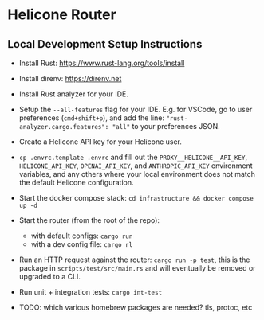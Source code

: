 # Helicone Router

## Local Development Setup Instructions

- Install Rust: https://www.rust-lang.org/tools/install
- Install direnv: https://direnv.net
- Install Rust analyzer for your IDE.
- Setup the `--all-features` flag for your IDE. E.g. for VSCode,
  go to user preferences (`cmd+shift+p`), and add the line:
  `"rust-analyzer.cargo.features": "all"` to your preferences JSON.
- Create a Helicone API key for your Helicone user.
- `cp .envrc.template .envrc` and fill out the `PROXY__HELICONE__API_KEY`,
  `HELICONE_API_KEY`, `OPENAI_API_KEY`, and `ANTHROPIC_API_KEY` environment
  variables, and any others where your local environment does not match the
  default Helicone configuration.
- Start the docker compose stack: `cd infrastructure && docker compose up -d`
- Start the router (from the root of the repo):
  - with default configs: `cargo run`
  - with a dev config file: `cargo rl`
- Run an HTTP request against the router: `cargo run -p test`, this is the
  package in `scripts/test/src/main.rs` and will eventually be removed or upgraded
  to a CLI.
- Run unit + integration tests: `cargo int-test`

- TODO: which various homebrew packages are needed? tls, protoc, etc
